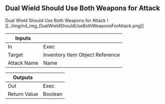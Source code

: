 ## Dual Wield Should Use Both Weapons for Attack
Dual Wield Should Use Both Weapons for Attack
![[../img/nd_img_DualWieldShouldUseBothWeaponsForAttack.png]]

|Inputs||
|--|--|
| In | Exec |
| Target | Inventory Item Object Reference |
| Attack Name | Name |

|Outputs||
|--|--|
| Out | Exec |
| Return Value | Boolean |
